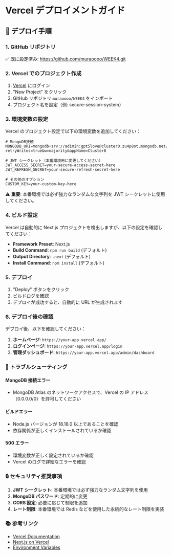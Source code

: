 # Vercel デプロイメントガイド

## 🚀 デプロイ手順

### 1. GitHub リポジトリ
✅ 既に設定済み: https://github.com/muraoooo/WEEK4.git

### 2. Vercel でのプロジェクト作成

1. [Vercel](https://vercel.com) にログイン
2. "New Project" をクリック
3. GitHub リポジトリ `muraoooo/WEEK4` をインポート
4. プロジェクト名を設定（例: secure-session-system）

### 3. 環境変数の設定

Vercel のプロジェクト設定で以下の環境変数を追加してください：

```env
# MongoDB接続
MONGODB_URI=mongodb+srv://adimin:gpt5love@cluster0.zu4p8ot.mongodb.net/embrocal?retryWrites=true&w=majority&appName=Cluster0

# JWT シークレット（本番環境用に変更してください）
JWT_ACCESS_SECRET=your-secure-access-secret-here
JWT_REFRESH_SECRET=your-secure-refresh-secret-here

# その他のオプション
CUSTOM_KEY=your-custom-key-here
```

⚠️ **重要**: 本番環境では必ず強力なランダムな文字列を JWT シークレットに使用してください。

### 4. ビルド設定

Vercel は自動的に Next.js プロジェクトを検出しますが、以下の設定を確認してください：

- **Framework Preset**: Next.js
- **Build Command**: `npm run build` (デフォルト)
- **Output Directory**: `.next` (デフォルト)
- **Install Command**: `npm install` (デフォルト)

### 5. デプロイ

1. "Deploy" ボタンをクリック
2. ビルドログを確認
3. デプロイが成功すると、自動的に URL が生成されます

### 6. デプロイ後の確認

デプロイ後、以下を確認してください：

1. **ホームページ**: `https://your-app.vercel.app/`
2. **ログインページ**: `https://your-app.vercel.app/login`
3. **管理ダッシュボード**: `https://your-app.vercel.app/admin/dashboard`

### 📝 トラブルシューティング

#### MongoDB 接続エラー
- MongoDB Atlas のネットワークアクセスで、Vercel の IP アドレス（0.0.0.0/0）を許可してください

#### ビルドエラー
- Node.js バージョンが 18.18.0 以上であることを確認
- 依存関係が正しくインストールされているか確認

#### 500 エラー
- 環境変数が正しく設定されているか確認
- Vercel のログで詳細なエラーを確認

### 🔒 セキュリティ推奨事項

1. **JWT シークレット**: 本番環境では必ず強力なランダム文字列を使用
2. **MongoDB パスワード**: 定期的に変更
3. **CORS 設定**: 必要に応じて制限を追加
4. **レート制限**: 本番環境では Redis などを使用した永続的なレート制限を実装

### 📚 参考リンク

- [Vercel Documentation](https://vercel.com/docs)
- [Next.js on Vercel](https://vercel.com/docs/frameworks/nextjs)
- [Environment Variables](https://vercel.com/docs/projects/environment-variables)